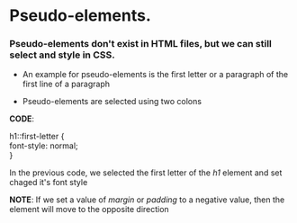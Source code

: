 # Pseudo-elements.

### Pseudo-elements don't exist in HTML files, but we can still select and style in CSS.

- An example for pseudo-elements is the first letter or a paragraph of the first line of a paragraph

- Pseudo-elements are selected using two colons

**CODE**:

h1::first-letter {  
font-style: normal;  
}

In the previous code, we selected the first letter of the _h1_ element and set chaged it's font style

**NOTE**: If we set a value of _margin_ or _padding_ to a negative value, then the element will move to the opposite direction
